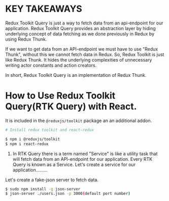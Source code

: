 # KEY TAKEAWAYS

Redux Toolkit Query is just a way to fetch data from an api-endpoint for our application. Redux Toolkit Query provides an abstraction layer by hiding underlying concept of data fetching as we done previously in Redux by using Redux Thunk.

If we want to get data from an API-endpoint we must have to use "Redux Thunk", without this we cannot fetch data in Redux. So, Redux Toolkit is just like Redux Thunk. It hides the underlying complexities of unnecessary writing actor constants and action creators.

In short, Redux Toolkit Query is an implementation of Redux Thunk.

# How to Use Redux Toolkit Query(RTK Query) with React.

It is included in the <code>@reduxjs/toolkit</code> package an an additional addon.

```bash
# Install redux toolkit and react-redux

$ npm i @reduxjs/toolkit
$ npm i react-redux
```

1. In RTK Query there is a term named "Service" is like a utility task that will fetch data from an API-endpoint for our application. Every RTK Query is known as a Service. Let's create a service for our application.........

Let's create a fake-json server to fetch data.

```bash
$ sudo npm install -g json-server
$ json-server ./users.json -p 3000(default port number)
```
